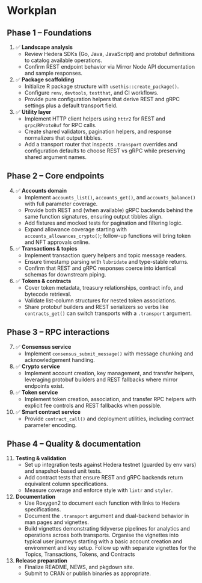 # Workplan

## Phase 1 – Foundations

1. ✅ **Landscape analysis**
   * Review Hedera SDKs (Go, Java, JavaScript) and protobuf definitions to catalog available operations.
   * Confirm REST endpoint behavior via Mirror Node API documentation and sample responses.
2. ✅ **Package scaffolding**
   * Initialize R package structure with `usethis::create_package()`.
   * Configure `renv`, `devtools`, `testthat`, and CI workflows.
   * Provide pure configuration helpers that derive REST and gRPC settings plus a default transport field.
3. ✅ **Utility layer**
   * Implement HTTP client helpers using `httr2` for REST and `grpc`/`RProtoBuf` for RPC calls.
   * Create shared validators, pagination helpers, and response normalizers that output tibbles.
   * Add a transport router that inspects `.transport` overrides and configuration defaults to choose REST vs gRPC while preserving shared argument names.

## Phase 2 – Core endpoints

4. ✅ **Accounts domain**
   * Implement `accounts_list()`, `accounts_get()`, and `accounts_balance()` with full parameter coverage.
   * Provide both REST and (when available) gRPC backends behind the same function signatures, ensuring output tibbles align.
   * Add fixtures and mocked tests for pagination and filtering logic.
   * Expand allowance coverage starting with `accounts_allowances_crypto()`; follow-up functions will bring token and NFT approvals online.
5. ✅ **Transactions & topics**
   * Implement transaction query helpers and topic message readers.
   * Ensure timestamp parsing with `lubridate` and type-stable returns.
   * Confirm that REST and gRPC responses coerce into identical schemas for downstream piping.
6. ✅ **Tokens & contracts**
   * Cover token metadata, treasury relationships, contract info, and bytecode retrieval.
   * Validate list-column structures for nested token associations.
   * Share protobuf builders and REST serializers so verbs like `contracts_get()` can switch transports with a `.transport` argument.

## Phase 3 – RPC interactions

7. ✅ **Consensus service**
   * Implement `consensus_submit_message()` with message chunking and acknowledgement handling.
8. ✅ **Crypto service**
   * Implement account creation, key management, and transfer helpers, leveraging protobuf builders and REST fallbacks where mirror endpoints exist.
9. ✅ **Token service**
   * Implement token creation, association, and transfer RPC helpers with explicit fee controls and REST fallbacks when possible.
10. ✅ **Smart contract service**
    * Provide `contract_call()` and deployment utilities, including contract parameter encoding.

## Phase 4 – Quality & documentation

11. **Testing & validation**
    * Set up integration tests against Hedera testnet (guarded by env vars) and snapshot-based unit tests.
    * Add contract tests that ensure REST and gRPC backends return equivalent column specifications.
    * Measure coverage and enforce style with `lintr` and `styler`.
12. **Documentation**
    * Use Roxygen2 to document each function with links to Hedera specifications.
    * Document the `.transport` argument and dual-backend behavior in man pages and vignettes.
    * Build vignettes demonstrating tidyverse pipelines for analytics and operations across both transports. 
    Organise the vignettes into typical user journeys starting with a basic account creation and environment and key setup. 
    Follow up with separate vignettes for the Topics, Transactions, Tokens, and Contracts
13. **Release preparation**
    * Finalize README, NEWS, and pkgdown site.
    * Submit to CRAN or publish binaries as appropriate.
